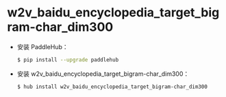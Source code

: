 # w2v_baidu_encyclopedia_target_bigram-char_dim300
* 安装 PaddleHub：

    ```bash
    $ pip install --upgrade paddlehub
    ```

* 安装 w2v_baidu_encyclopedia_target_bigram-char_dim300：

    ```bash
    $ hub install w2v_baidu_encyclopedia_target_bigram-char_dim300
    ```
